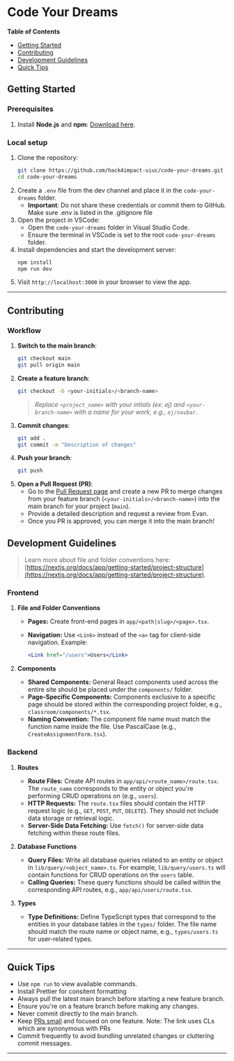 # Code Your Dreams

**Table of Contents**

- [Getting Started](#️-getting-started)
- [Contributing](#️-contributing)
- [Development Guidelines](#️-development-guidelines)
- [Quick Tips](#️-quick-tips)

## Getting Started

### Prerequisites

1. Install **Node.js** and **npm**: [Download here](https://nodejs.org/en/download).

### Local setup

1. Clone the repository:
   ```bash
   git clone https://github.com/hack4impact-uiuc/code-your-dreams.git
   cd code-your-dreams
   ```
2. Create a `.env` file from the dev channel and place it in the `code-your-dreams` folder.
   - **Important**: Do not share these credentials or commit them to GitHub. Make sure .env is listed in the .gitignore file
3. Open the project in VSCode:
   - Open the `code-your-dreams` folder in Visual Studio Code.
   - Ensure the terminal in VSCode is set to the root `code-your-dreams` folder.
4. Install dependencies and start the development server:
   ```bash
   npm install
   npm run dev
   ```
5. Visit `http://localhost:3000` in your browser to view the app.

---

## Contributing

### Workflow

1. **Switch to the main branch**:
   ```bash
   git checkout main
   git pull origin main
   ```
2. **Create a feature branch**:
   ```bash
   git checkout -b <your-initials>/<branch-name>
   ```
   > _Replace `<project_name>` with your intials (ex: ej) and `<your-branch-name>` with a name for your work, e.g., `ej/navbar`._
3. **Commit changes**:
   ```bash
   git add .
   git commit -m "Description of changes"
   ```
4. **Push your branch**:
   ```bash
   git push
   ```
5. **Open a Pull Request (PR)**:
   - Go to the [Pull Request page](https://github.com/hack4impact-uiuc/code-your-dreams/compare) and create a new PR to merge changes from your feature branch (`<your-initials>/<branch-name>`) into the main branch for your project (`main`).
   - Provide a detailed description and request a review from Evan.
   - Once  you PR is approved, you can merge it into the main branch!

## Development Guidelines

> Learn more about file and folder conventions here: [https://nextjs.org/docs/app/getting-started/project-structure](https://nextjs.org/docs/app/getting-started/project-structure).

### Frontend

1. **File and Folder Conventions**

   - **Pages:** Create front-end pages in `app/<path|slug>/<page>.tsx`. 

   - **Navigation:** Use `<Link>` instead of the `<a>` tag for client-side navigation. Example:
     ```jsx
     <Link href="/users">Users</Link>
     ```

2. **Components**

   - **Shared Components:** General React components used across the entire site should be placed under the `components/` folder.
   - **Page-Specific Components:** Components exclusive to a specific page should be stored within the corresponding project folder, e.g., `classroom/components/*.tsx`.
   - **Naming Convention:** The component file name must match the function name inside the file. Use PascalCase (e.g., `CreateAssignmentForm.tsx`).

### Backend

1. **Routes**

   - **Route Files:** Create API routes in `app/api/<route_name>/route.tsx`. The `route_name` corresponds to the entity or object you're performing CRUD operations on (e.g., `users`).
   - **HTTP Requests:** The `route.tsx` files should contain the HTTP request logic (e.g., `GET`, `POST`, `PUT`, `DELETE`). They should not include data storage or retrieval logic.
   - **Server-Side Data Fetching:** Use `fetch()` for server-side data fetching within these route files.

2. **Database Functions**

   - **Query Files:** Write all database queries related to an entity or object in `lib/query/<object_name>.ts`. For example, `lib/query/users.ts` will contain functions for CRUD operations on the `users` table.
   - **Calling Queries:** These query functions should be called within the corresponding API routes, e.g., `app/api/users/route.tsx`.

3. **Types**
   - **Type Definitions:** Define TypeScript types that correspond to the entities in your database tables in the `types/` folder. The file name should match the route name or object name, e.g., `types/users.ts` for user-related types.

---

## Quick Tips

- Use `npm run` to view available commands.
- Install Prettier for consitent formatting
- Always pull the latest main branch before starting a new feature branch.
- Ensure you're on a feature branch before making any changes.
- Never commit directly to the main branch.
- Keep [PRs small](https://google.github.io/eng-practices/review/developer/small-cls.html) and focused on one feature. Note: The link uses CLs which are synonymous with PRs
- Commit frequently to avoid bundling unrelated changes or cluttering commit messages.
---
